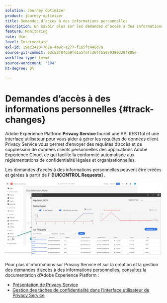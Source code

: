 ```yaml
---
solution: Journey Optimizer
product: journey optimizer
title: Demandes d’accès à des informations personnelles
description: En savoir plus sur les demandes d’accès à des informations personnelles et Privacy Service.
feature: Monitoring
role: User
level: Intermediate
exl-id: 19ec3410-761e-4a9c-a277-f105fc446d7a
source-git-commit: 63c52f04da9fd1a5fafc36ffb5079380229f885e
workflow-type: tm+mt
source-wordcount: '104'
ht-degree: 0%

---
```


# Demandes d’accès à des informations personnelles {#track-changes}

Adobe Experience Platform **Privacy Service** fournit une API RESTful et une interface utilisateur pour vous aider à gérer les requêtes de données client. Privacy Service vous permet d’envoyer des requêtes d’accès et de suppression de données clients personnelles des applications Adobe Experience Cloud, ce qui facilite la conformité automatisée aux réglementations de confidentialité légales et organisationnelles.

Les demandes d’accès à des informations personnelles peuvent être créées et gérées à partir de l’ **[!UICONTROL Requests]** .

![](assets/requests.png)

Pour plus d’informations sur Privacy Service et sur la création et la gestion des demandes d’accès à des informations personnelles, consultez la documentation d’Adobe Experience Platform :

* [Présentation de Privacy Service](https://experienceleague.adobe.com/docs/experience-platform/privacy/home.html)
* [Gestion des tâches de confidentialité dans l’interface utilisateur de Privacy Service](https://experienceleague.adobe.com/docs/experience-platform/privacy/ui/user-guide.html)

